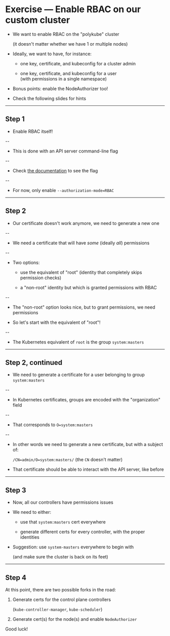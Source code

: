 # Exercise — Enable RBAC on our custom cluster

- We want to enable RBAC on the "polykube" cluster

  (it doesn't matter whether we have 1 or multiple nodes)

- Ideally, we want to have, for instance:

  - one key, certificate, and kubeconfig for a cluster admin

  - one key, certificate, and kubeconfig for a user
    <br/>
    (with permissions in a single namespace)

- Bonus points: enable the NodeAuthorizer too!

- Check the following slides for hints

---

## Step 1

- Enable RBAC itself!

--

- This is done with an API server command-line flag

--

- Check [the documentation][kube-apiserver-doc] to see the flag

--

- For now, only enable `--authorization-mode=RBAC`

[kube-apiserver-doc]: https://kubernetes.io/docs/reference/command-line-tools-reference/kube-apiserver/

---

## Step 2

- Our certificate doesn't work anymore, we need to generate a new one

--

- We need a certificate that will have *some* (ideally *all*) permissions

--

- Two options:

  - use the equivalent of "root" (identity that completely skips permission checks)

  - a "non-root" identity but which is granted permissions with RBAC

--

- The "non-root" option looks nice, but to grant permissions, we need permissions

- So let's start with the equivalent of "root"!

--

- The Kubernetes equivalent of `root` is the group `system:masters`

---

## Step 2, continued

- We need to generate a certificate for a user belonging to group `system:masters`

--

- In Kubernetes certificates, groups are encoded with the "organization" field

--

- That corresponds to `O=system:masters`

--

- In other words we need to generate a new certificate, but with a subject of:

  `/CN=admin/O=system:masters/` (the `CN` doesn't matter)

- That certificate should be able to interact with the API server, like before

---

## Step 3

- Now, all our controllers have permissions issues

- We need to either:

  - use that `system:masters` cert everywhere

  - generate different certs for every controller, with the proper identities

- Suggestion: use `system-masters` everywhere to begin with

  (and make sure the cluster is back on its feet)

---

## Step 4

At this point, there are two possible forks in the road:

1. Generate certs for the control plane controllers

   (`kube-controller-manager`, `kube-scheduler`)

2. Generate cert(s) for the node(s) and enable `NodeAuthorizer`

Good luck!
